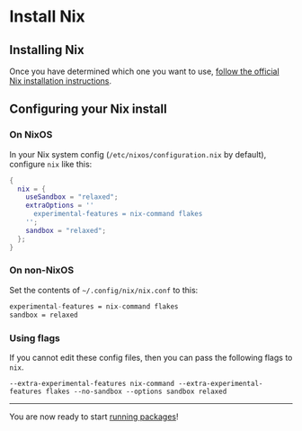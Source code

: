 # Install Nix

## Installing Nix

Once you have determined which one you want to use, [follow the official Nix
installation instructions](https://zero-to-nix.com/start/install).



## Configuring your Nix install

### On NixOS

In your Nix system config (`/etc/nixos/configuration.nix` by default), configure `nix` like this:

```nix
{
  nix = {
    useSandbox = "relaxed";
    extraOptions = ''
      experimental-features = nix-command flakes
    '';
    sandbox = "relaxed";
  };
}
```

### On non-NixOS

Set the contents of `~/.config/nix/nix.conf` to this:

```nix
experimental-features = nix-command flakes
sandbox = relaxed
```

### Using flags

If you cannot edit these config files, then you can pass the following flags to `nix`. 

```shell
--extra-experimental-features nix-command --extra-experimental-features flakes --no-sandbox --options sandbox relaxed
```

---

You are now ready to start [running packages](./run-packages)!

